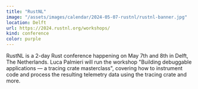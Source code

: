```yaml
---
title: "RustNL"
image: "/assets/images/calendar/2024-05-07-rustnl/rustnl-banner.jpg"
location: Delft
url: https://2024.rustnl.org/workshops/
kind: conference
color: purple
---
```


RustNL is a 2-day Rust conference happening on May 7th and 8th in Delft, The
Netherlands. Luca Palmieri will run the workshop "Building debuggable
applications — a tracing crate masterclass", covering how to instrument code and
process the resulting telemetry data using the tracing crate and more.
